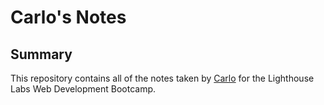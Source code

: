 # Carlo's Notes
## Summary
This repository contains all of the notes taken by [Carlo](https://github.com/carlojavier) for the Lighthouse Labs Web Development Bootcamp.
